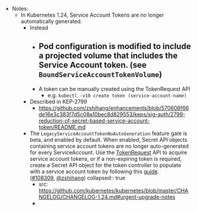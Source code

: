 - Notes:
	- In Kubernetes 1.24, Service Account Tokens are no longer automatically generated.
		- Instead
			- Pod configuration is modified to include a projected volume that includes the Service Account token. (see `BoundServiceAccountTokenVolume`)
				-
			- A token can be manually created using the TokenRequest API
				- e.g. `kubectl -v10 create token (service-account-name)`
		- Described in KEP-2799
			- https://github.com/zshihang/enhancements/blob/570608f66de16e3c383f7d5c08a10bec8d829553/keps/sig-auth/2799-reduction-of-secret-based-service-account-token/README.md
		- The `LegacyServiceAccountTokenNoAutoGeneration` feature gate is beta, and enabled by default. When enabled, Secret API objects containing service account tokens are no longer auto-generated for every ServiceAccount. Use the [TokenRequest](https://kubernetes.io/docs/reference/kubernetes-api/authentication-resources/token-request-v1/) API to acquire service account tokens, or if a non-expiring token is required, create a Secret API object for the token controller to populate with a service account token by following this [guide](https://kubernetes.io/docs/concepts/configuration/secret/#service-account-token-secrets). ([#108309](https://github.com/kubernetes/kubernetes/pull/108309), [@zshihang](https://github.com/zshihang))
		  collapsed:: true
			- src: https://github.com/kubernetes/kubernetes/blob/master/CHANGELOG/CHANGELOG-1.24.md#urgent-upgrade-notes
			-